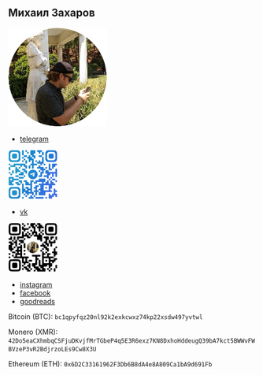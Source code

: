 ## Михаил Захаров

![mz](/avatar-200.png)
- [telegram](https://t.me/mzkhrv/)


![Telegram QR](/qr-tg.png)


- [vk](https://vk.com/bearthebell/)


![VK QR](/qr-vk.png)


- [instagram](https://www.instagram.com/bearthebell/)
- [facebook](https://www.facebook.com/isleofrussia/)
- [goodreads](https://www.goodreads.com/zakharov)



Bitcoin (BTC): ```bc1qpyfqz20nl92k2exkcwxz74kp22xsdw497yvtwl```

Monero (XMR): ```42Do5eaCXhmbqCSFjuDKvjfMrTGbeP4q5E3R6exz7KN8DxhoHddeugQ39bA7kct5BWWvFWBVzeP3vR2BdjrzoLEs9Cw8X3U```

Ethereum (ETH): ```0x6D2C33161962F3Db6B8dA4e8A809Ca1bA9d691Fb```
